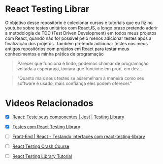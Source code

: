 # React Testing Librar
O objetivo desse repositório é colecionar cursos e tutoriais que eu fiz no youtube sobre testes unitários com ReactJS, a longo prazo pretendo aderir a metodologia de TDD (Test Driven Development) em todos meus projetos com React, quando não for possível pelo menos adicionar testes após a finalização dos projetos. Também pretendo adicionar testes nos meus antigos repositórios com projetos em React para testar meus conhecimentos e minha prática de programação

> Parecer que funciona é lindo, podemos chamar de programação voltada a esperança, tomara que funcione em prod, em dev...

> "Quanto mais seus testes se assemelham à maneira como seu software é usado, mais confiança eles podem oferecer."


# Videos Relacionados
- [x] [React: Teste seus componentes | Jest | Testing Library](https://www.youtube.com/watch?v=pbwXsjVEMqg&t=1152s)
- [x] [Testes com React Testing Library](https://www.youtube.com/watch?v=UKCIfwI8DxA&t=4s)
- [ ] [Front-End | React  - Testando interfaces com react-testing-library](https://www.youtube.com/watch?v=sdkgUu5hr6g&t=105s)
- [ ] [React Testing Crash Course](https://www.youtube.com/watch?v=OVNjsIto9xM)
- [ ] [React Testing Library Tutorial](https://www.youtube.com/watch?v=7dTTFW7yACQ&list=PL4cUxeGkcC9gm4_-5UsNmLqMosM-dzuvQ)

